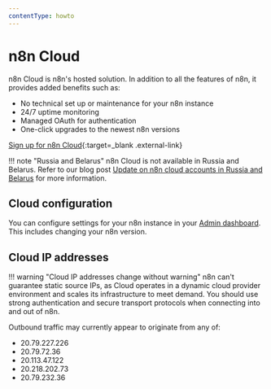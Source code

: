 ```yaml
---
contentType: howto
---
```


# n8n Cloud

n8n Cloud is n8n's hosted solution. In addition to all the features of n8n, it provides added benefits such as:

- No technical set up or maintenance for your n8n instance
- 24/7 uptime monitoring
- Managed OAuth for authentication
- One-click upgrades to the newest n8n versions

[Sign up for n8n Cloud](https://www.n8n.cloud/){:target=_blank .external-link}

!!! note "Russia and Belarus"
    n8n Cloud is not available in Russia and Belarus. Refer to our blog post [Update on n8n cloud accounts in Russia and Belarus](https://n8n.io/blog/update-on-n8n-cloud-accounts-in-russia-and-belarus/) for more information.

## Cloud configuration

You can configure settings for your n8n instance in your [Admin dashboard](/cloud-admin-dashboard/). This includes changing your n8n version.


## Cloud IP addresses

!!! warning "Cloud IP addresses change without warning"
    n8n can't guarantee static source IPs, as Cloud operates in a dynamic cloud provider environment and scales its infrastructure to meet demand. You should use strong authentication and secure transport protocols when connecting into and out of n8n.

Outbound traffic may currently appear to originate from any of:

* 20.79.227.226
* 20.79.72.36
* 20.113.47.122
* 20.218.202.73
* 20.79.232.36


